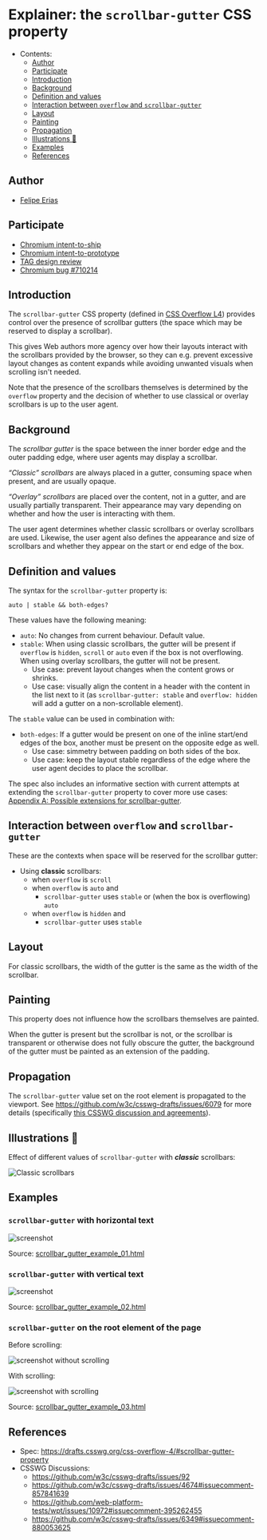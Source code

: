 # Explainer: the `scrollbar-gutter` CSS property

- Contents:
  - [Author](#author)
  - [Participate](#participate)
  - [Introduction](#introduction)
  - [Background](#background)
  - [Definition and values](#definition-and-values)
  - [Interaction between `overflow` and `scrollbar-gutter`](#interaction-between-overflow-and-scrollbar-gutter)
  - [Layout](#layout)
  - [Painting](#painting)
  - [Propagation](#propagation)
  - [Illustrations 🌅](#illustrations-)
  - [Examples](#examples)
  - [References](#references)


## Author

* [Felipe Erias](felipeerias)

## Participate

* [Chromium intent-to-ship](https://groups.google.com/a/chromium.org/g/blink-dev/c/71vtc_Xv7jk/m/EezoVS9dBQAJ)
* [Chromium intent-to-prototype](https://groups.google.com/a/chromium.org/d/msg/blink-dev/GErJ9WbxJrU/F8N2xl1kBgAJ)
* [TAG design review](https://github.com/w3ctag/design-reviews/issues/520)
* [Chromium bug #710214](https://bugs.chromium.org/p/chromium/issues/detail?id=710214)

## Introduction

The `scrollbar-gutter` CSS property (defined in [CSS Overflow L4](https://drafts.csswg.org/css-overflow-4/#scrollbar-gutter-property)) provides control over the presence of scrollbar gutters (the space which may be reserved to display a scrollbar).

This gives Web authors more agency over how their layouts interact with the scrollbars provided by the browser, so they can e.g. prevent excessive layout changes as content expands while avoiding unwanted visuals when scrolling isn't needed.

Note that the presence of the scrollbars themselves is determined by the `overflow` property and the decision of whether to use classical or overlay scrollbars is up to the user agent.

## Background

The *scrollbar gutter* is the space between the inner border edge and the outer padding edge, where user agents may display a scrollbar.

*“Classic” scrollbars* are always placed in a gutter, consuming space when present, and are usually opaque.

*“Overlay” scrollbars* are placed over the content, not in a gutter, and are usually partially transparent. Their appearance may vary depending on whether and how the user is interacting with them.

The user agent determines whether classic scrollbars or overlay scrollbars are used. Likewise, the user agent also defines the appearance and size of scrollbars and whether they appear on the start or end edge of the box.

## Definition and values

The syntax for the `scrollbar-gutter` property is:

```
auto | stable && both-edges?
```

These values have the following meaning:

* `auto`: No changes from current behaviour. Default value.
* `stable`: When using classic scrollbars, the gutter will be present if `overflow` is `hidden`, `scroll` or `auto` even if the box is not overflowing. When using overlay scrollbars, the gutter will not be present.
  * Use case: prevent layout changes when the content grows or shrinks.
  * Use case: visually align the content in a header with the content in the list next to it (as `scrollbar-gutter: stable` and `overflow: hidden` will add a gutter on a non-scrollable element).

The `stable` value can be used in combination with:

* `both-edges`: If a gutter would be present on one of the inline start/end edges of the box, another must be present on the opposite edge as well.
  * Use case: simmetry between padding on both sides of the box.
  * Use case: keep the layout stable regardless of the edge where the user agent decides to place the scrollbar.

The spec also includes an informative section with current attempts at extending the `scrollbar-gutter` property to cover more use cases: [Appendix A: Possible extensions for scrollbar-gutter](https://drafts.csswg.org/css-overflow-4/#sbg-ext).

## Interaction between `overflow` and `scrollbar-gutter`

These are the contexts when space will be reserved for the scrollbar gutter:

* Using **classic** scrollbars:
  * when `overflow` is `scroll`
  * when `overflow` is `auto` and
    * `scrollbar-gutter` uses `stable` or (when the box is overflowing) `auto` 
  * when `overflow` is `hidden` and
    * `scrollbar-gutter` uses `stable`

## Layout

For classic scrollbars, the width of the gutter is the same as the width of the scrollbar.

## Painting

This property does not influence how the scrollbars themselves are painted.

When the gutter is present but the scrollbar is not, or the scrollbar is transparent or otherwise does not fully obscure the gutter, the background of the gutter must be painted as an extension of the padding.

## Propagation

The `scrollbar-gutter` value set on the root element is propagated to the viewport. See https://github.com/w3c/csswg-drafts/issues/6079 for more details (specifically [this CSSWG discussion and agreements](https://github.com/w3c/csswg-drafts/issues/6079#issuecomment-816307011)).

## Illustrations 🌅

Effect of different values of `scrollbar-gutter` with ***classic*** scrollbars:

![Classic scrollbars](images/classic.png)

## Examples

### `scrollbar-gutter` with horizontal text

![screenshot](examples/images/example_1.png)

Source: [scrollbar_gutter_example_01.html](examples/scrollbar_gutter_example_01.html)

### `scrollbar-gutter` with vertical text

![screenshot](examples/images/example_2.png)

Source: [scrollbar_gutter_example_02.html](examples/scrollbar_gutter_example_02.html)

### `scrollbar-gutter` on the root element of the page


Before scrolling:

![screenshot without scrolling](examples/images/example_3.png)

With scrolling:

![screenshot with scrolling](examples/images/example_3_scrolling.png)

Source: [scrollbar_gutter_example_03.html](examples/scrollbar_gutter_example_03.html)

## References

* Spec: https://drafts.csswg.org/css-overflow-4/#scrollbar-gutter-property
* CSSWG Discussions:
  * https://github.com/w3c/csswg-drafts/issues/92
  * https://github.com/w3c/csswg-drafts/issues/4674#issuecomment-857841639
  * https://github.com/web-platform-tests/wpt/issues/10972#issuecomment-395262455
  * https://github.com/w3c/csswg-drafts/issues/6349#issuecomment-880053625
  
